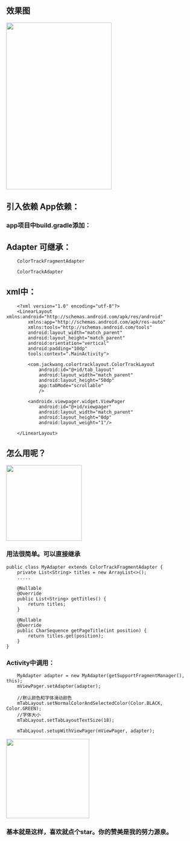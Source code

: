 ## 效果图 

<img src="https://raw.githubusercontent.com/YaYaG/ColorTrackTabLayout/master/img/a.gif" width="279" height="441" align="middle" />

## 引入依赖 App依赖：

### app项目中build.gradle添加：


## Adapter 可继承：
```
    ColorTrackFragmentAdapter
    
    ColorTrackAdapter
```

## xml中：

```
    <?xml version="1.0" encoding="utf-8"?>
    <LinearLayout xmlns:android="http://schemas.android.com/apk/res/android"
        xmlns:app="http://schemas.android.com/apk/res-auto"
        xmlns:tools="http://schemas.android.com/tools"
        android:layout_width="match_parent"
        android:layout_height="match_parent"
        android:orientation="vertical"
        android:padding="10dp"
        tools:context=".MainActivity">
    
        <com.jackwang.colortracklayout.ColorTrackLayout
            android:id="@+id/tab_layout"
            android:layout_width="match_parent"
            android:layout_height="50dp"
            app:tabMode="scrollable"
            />
    
        <androidx.viewpager.widget.ViewPager
            android:id="@+id/viewpager"
            android:layout_width="match_parent"
            android:layout_height="0dp"
            android:layout_weight="1"/>
    
    </LinearLayout>
```

## 怎么用呢？
<img src="https://raw.githubusercontent.com/YaYaG/ColorTrackTabLayout/master/img/a.png" width="200" height="200" align="middle" />

### 用法很简单。可以直接继承
```
public class MyAdapter extends ColorTrackFragmentAdapter {
    private List<String> titles = new ArrayList<>();
    .....
   
    @Nullable
    @Override
    public List<String> getTitles() {
        return titles;
    }

    @Nullable
    @Override
    public CharSequence getPageTitle(int position) {
        return titles.get(position);
    }
}
```

### Activity中调用：

```
    MyAdapter adapter = new MyAdapter(getSupportFragmentManager(), this);
    mViewPager.setAdapter(adapter);
    
    //默认颜色和字体滑动颜色
    mTabLayout.setNormalColorAndSelectedColor(Color.BLACK, Color.GREEN);
    //字体大小
    mTabLayout.setTabLayoutTextSize(18);
    
    mTabLayout.setupWithViewPager(mViewPager, adapter);
```

<img src="https://raw.githubusercontent.com/YaYaG/ColorTrackTabLayout/master/img/b.png" width="220" height="210" align="middle" />

### 基本就是这样，喜欢就点个star。你的赞美是我的努力源泉。
